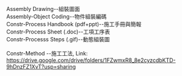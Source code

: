 Assembly Drawing--組裝圖面<br/>
Assembly-Object Coding--物件組裝編碼<br/>
Constr-Process Handbook (pdf+ppt)--施工手冊與簡報<br/>
Constr-Process Sheet (.doc)--工項工序表<br/>
Constr-Processs Steps (.gif)--動態組裝圖<br/>
<br/>
Constr-Method --施工工法, Link: https://drive.google.com/drive/folders/1FZwmxR8_8e2cyzcdbKTD-9hDnzFZ1XvT?usp=sharing<br/>
